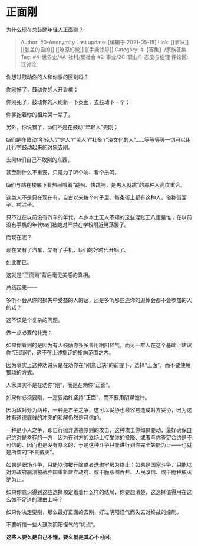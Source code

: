 # 正面刚
[为什么现在总鼓励年轻人正面刚？](https://www.zhihu.com/question/440608876/answer/1865582212)

> Author: #0-Anonymity
> Last update: [编辑于 2021-05-15]
> Link: [[爹味]] [[膝盖的目的]] [[燎原幻觉]] [[手撕领导]]
> Category: #【答集】/家族答集
> Tag: #4-世界史/4A-社科/反社会 #2-事业/2C-职业/1-态度与伦理
> 评论区:
> 泛讨论:

你想过鼓动你的人和你爹的区别吗？

你刚好了，鼓动你的人开香槟；

你刚死了，鼓动你的人刷新一下页面，去鼓动下一个；

你爹抱着你的相片哭一辈子。

另外，你说错了，ta们不是在鼓动“年轻人”去刚；

ta们是在鼓动“年轻人”/“穷人”/“苦人”/“社畜”/“没文化的人”……等等等等一切可以用几行字鼓动起来的对象去刚。

去刚ta们自己不敢刚的东西，

甚至刚什么不重要，只是为了听个响、看个乐呵。

ta们与站在楼底下看热闹喊着“跳啊、快跳啊，是男人就跳”的那种人高度重合。

这类人不是只在现在有，自古以来每个村子里、每条街上都有这种人，俗称街溜子、村混子。

只不过在以前没有汽车的年代，本乡本土无人不知的这些混账王八蛋是谁；在以前没有手机的年代ta们被绝对严禁在学校附近晃荡罢了。

而现在呢？

现在又有了汽车，又有了手机，ta们的好时代开始了。

如此而已。

这就是“正面刚”背后毫无美感的真相。

总结起来——

多听不会从你的损失中受益的人的话，还是多听那些连你的追悼会都不会参加的人的话？

这不该是个复杂的问题。

做一点必要的补充：

如果你看到的是因为有人鼓励你多多善用阴阳怪气，而另一群人在这个基础上建议你“正面刚”，这不在上述批评的指向范围之内。

因为事实上这种劝诫只是在劝你在“刚意已决”的前提下，选择“正面”，而不要使用猥琐的方式。

人家其实不是在劝你“刚”，而是在劝你“正面”。

如果你必须要刚，一定要始终坚持“正面”，而不要用阴谋诡计。

因为敌对分为两种，一种是君子之争，这可以妥协也最容易造成对方妥协，因为这种有道德底线的冲突的和解仍然是可信的。

一种是小人之争，即自行抛弃道德原则的攻击，这种攻击你如果要动，最好确保自己绝对是幸存的一方，因为在对方的立场上接受你的投降、或者与你签定合约是不可信的、因而也是没有意义的，于是这种斗争只能进行到你完全失能为止——也就是所谓的“不共戴天”。

如果是职场斗争，只能以你被开除或者送进牢房为终止；如果是国家斗争，只能以对方政府崩溃被战胜国重新建立政府、或干脆版图吞并、人民改信、或干脆种族灭绝为止。

如果你意识得到这些选择预定着着什么样的结局，你要想清楚，这选择值得用在这么微不足道的理由上吗？

如果你决定要刚，那么最好正面的去刚，好过阴阳怪气而失去对终战的控制。

不要听信一些人鼓吹阴阳怪气的“优点”。

**这些人要么是自己不懂，要么就是其心不可问。**
